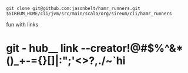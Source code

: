 ```
git clone git@github.com:jasonbelt/hamr_runners.git $SIREUM_HOME/cli/jvm/src/main/scala/org/sireum/cli/hamr_runners
```

fun with links

# git - hub__ link --creator!@#$%^&*()_+-={}[]|\:";'<>?,./~`hi

